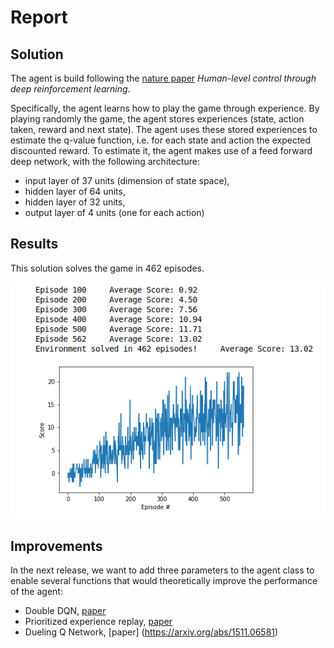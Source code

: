 # Report

## Solution

The agent is build following the [nature paper](https://web.stanford.edu/class/psych209/Readings/MnihEtAlHassibis15NatureControlDeepRL.pdf) *Human-level control through deep reinforcement learning*. 

Specifically, the agent learns how to play the game through experience. By playing randomly the game, the agent stores experiences (state, action taken, reward and next state). The agent uses these stored experiences to estimate the q-value function, i.e. for each state and action the expected discounted reward. To estimate it, the agent makes use of a feed forward deep network, with the following architecture: 
* input layer of 37 units (dimension of state space),
* hidden layer of 64 units,
* hidden layer of 32 units,
* output layer of 4 units (one for each action)

## Results

This solution solves the game in 462 episodes.

![alt text](https://github.com/pablobd/bananas/blob/master/bananas_result.png)


## Improvements

In the next release, we want to add three parameters to the agent class to enable several functions that would theoretically improve the performance of the agent:
* Double DQN, [paper](https://arxiv.org/abs/1509.06461)
* Prioritized experience replay, [paper](https://arxiv.org/abs/1511.05952)
* Dueling Q Network, [paper] (https://arxiv.org/abs/1511.06581)
